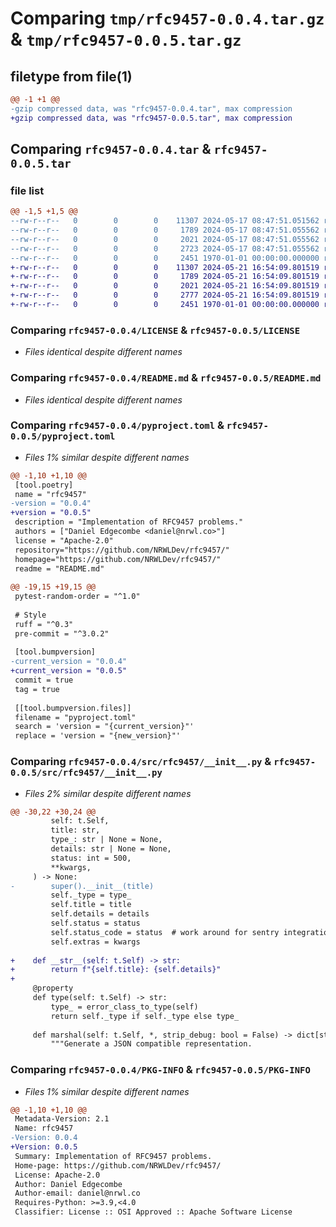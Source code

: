 # Comparing `tmp/rfc9457-0.0.4.tar.gz` & `tmp/rfc9457-0.0.5.tar.gz`

## filetype from file(1)

```diff
@@ -1 +1 @@
-gzip compressed data, was "rfc9457-0.0.4.tar", max compression
+gzip compressed data, was "rfc9457-0.0.5.tar", max compression
```

## Comparing `rfc9457-0.0.4.tar` & `rfc9457-0.0.5.tar`

### file list

```diff
@@ -1,5 +1,5 @@
--rw-r--r--   0        0        0    11307 2024-05-17 08:47:51.051562 rfc9457-0.0.4/LICENSE
--rw-r--r--   0        0        0     1789 2024-05-17 08:47:51.055562 rfc9457-0.0.4/README.md
--rw-r--r--   0        0        0     2021 2024-05-17 08:47:51.055562 rfc9457-0.0.4/pyproject.toml
--rw-r--r--   0        0        0     2723 2024-05-17 08:47:51.055562 rfc9457-0.0.4/src/rfc9457/__init__.py
--rw-r--r--   0        0        0     2451 1970-01-01 00:00:00.000000 rfc9457-0.0.4/PKG-INFO
+-rw-r--r--   0        0        0    11307 2024-05-21 16:54:09.801519 rfc9457-0.0.5/LICENSE
+-rw-r--r--   0        0        0     1789 2024-05-21 16:54:09.801519 rfc9457-0.0.5/README.md
+-rw-r--r--   0        0        0     2021 2024-05-21 16:54:09.801519 rfc9457-0.0.5/pyproject.toml
+-rw-r--r--   0        0        0     2777 2024-05-21 16:54:09.801519 rfc9457-0.0.5/src/rfc9457/__init__.py
+-rw-r--r--   0        0        0     2451 1970-01-01 00:00:00.000000 rfc9457-0.0.5/PKG-INFO
```

### Comparing `rfc9457-0.0.4/LICENSE` & `rfc9457-0.0.5/LICENSE`

 * *Files identical despite different names*

### Comparing `rfc9457-0.0.4/README.md` & `rfc9457-0.0.5/README.md`

 * *Files identical despite different names*

### Comparing `rfc9457-0.0.4/pyproject.toml` & `rfc9457-0.0.5/pyproject.toml`

 * *Files 1% similar despite different names*

```diff
@@ -1,10 +1,10 @@
 [tool.poetry]
 name = "rfc9457"
-version = "0.0.4"
+version = "0.0.5"
 description = "Implementation of RFC9457 problems."
 authors = ["Daniel Edgecombe <daniel@nrwl.co>"]
 license = "Apache-2.0"
 repository="https://github.com/NRWLDev/rfc9457/"
 homepage="https://github.com/NRWLDev/rfc9457/"
 readme = "README.md"
 
@@ -19,15 +19,15 @@
 pytest-random-order = "^1.0"
 
 # Style
 ruff = "^0.3"
 pre-commit = "^3.0.2"
 
 [tool.bumpversion]
-current_version = "0.0.4"
+current_version = "0.0.5"
 commit = true
 tag = true
 
 [[tool.bumpversion.files]]
 filename = "pyproject.toml"
 search = 'version = "{current_version}"'
 replace = 'version = "{new_version}"'
```

### Comparing `rfc9457-0.0.4/src/rfc9457/__init__.py` & `rfc9457-0.0.5/src/rfc9457/__init__.py`

 * *Files 2% similar despite different names*

```diff
@@ -30,22 +30,24 @@
         self: t.Self,
         title: str,
         type_: str | None = None,
         details: str | None = None,
         status: int = 500,
         **kwargs,
     ) -> None:
-        super().__init__(title)
         self._type = type_
         self.title = title
         self.details = details
         self.status = status
         self.status_code = status  # work around for sentry integrations that expect status_code attr
         self.extras = kwargs
 
+    def __str__(self: t.Self) -> str:
+        return f"{self.title}: {self.details}"
+
     @property
     def type(self: t.Self) -> str:
         type_ = error_class_to_type(self)
         return self._type if self._type else type_
 
     def marshal(self: t.Self, *, strip_debug: bool = False) -> dict[str, t.Any]:
         """Generate a JSON compatible representation.
```

### Comparing `rfc9457-0.0.4/PKG-INFO` & `rfc9457-0.0.5/PKG-INFO`

 * *Files 1% similar despite different names*

```diff
@@ -1,10 +1,10 @@
 Metadata-Version: 2.1
 Name: rfc9457
-Version: 0.0.4
+Version: 0.0.5
 Summary: Implementation of RFC9457 problems.
 Home-page: https://github.com/NRWLDev/rfc9457/
 License: Apache-2.0
 Author: Daniel Edgecombe
 Author-email: daniel@nrwl.co
 Requires-Python: >=3.9,<4.0
 Classifier: License :: OSI Approved :: Apache Software License
```

